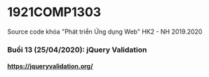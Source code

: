 # 1921COMP1303
Source code khóa "Phát triển Ứng dụng Web" HK2 - NH 2019.2020

### Buổi 13 (25/04/2020): jQuery Validation

#### https://jqueryvalidation.org/
